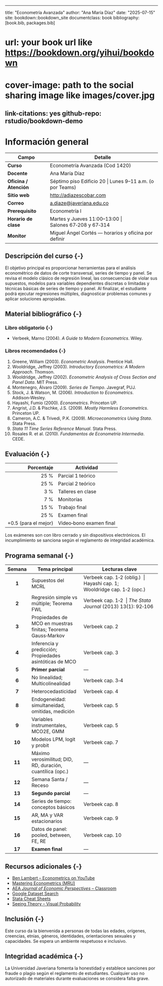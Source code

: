 
--- 
title: "Econometría Avanzada"
author: "Ana María Díaz"
date: "2025-07-15"
site: bookdown::bookdown_site
documentclass: book
bibliography: [book.bib, packages.bib]
# url: your book url like https://bookdown.org/yihui/bookdown
# cover-image: path to the social sharing image like images/cover.jpg
link-citations: yes
github-repo: rstudio/bookdown-demo
---



# Información general

| Campo | Detalle |
|-------|---------|
| **Curso** | Econometría Avanzada (Cod 1420) |
| **Docente** | Ana María Díaz |
| **Oficina / Atención** | Séptimo piso Edificio 20 \| Lunes 9–11 a.m. (o por Teams) |
| **Sitio web** | <http://adiazescobar.com> |
| **Correo** | <a.diaze@javeriana.edu.co> |
| **Prerequisito** | Econometría I |
| **Horario de clase** | Martes y Jueves 11:00–13:00 \| Salones 67‑208 y 67‑314 |
| **Monitor** | Miguel Ángel Cortés — horarios y oficina por definir |

## Descripción del curso {-}

El objetivo principal es proporcionar herramientas para el análisis econométrico de datos de corte transversal, series de tiempo y panel. Se revisa el modelo clásico de regresión lineal, las consecuencias de violar sus supuestos, modelos para variables dependientes discretas o limitadas y técnicas básicas de series de tiempo y panel. Al finalizar, el estudiante podrá ejecutar regresiones múltiples, diagnosticar problemas comunes y aplicar soluciones apropiadas.

## Material bibliográfico {-}

### Libro obligatorio {-}

- Verbeek, Marno (2004). *A Guide to Modern Econometrics*. Wiley.

### Libros recomendados {-}

1. Greene, William (2003). *Econometric Analysis*. Prentice Hall.  
2. Wooldridge, Jeffrey (2003). *Introductory Econometrics: A Modern Approach*. Thomson.  
3. Wooldridge, Jeffrey (2002). *Econometric Analysis of Cross Section and Panel Data*. MIT Press.  
4. Montenegro, Álvaro (2009). *Series de Tiempo*. Javegraf, PUJ.  
5. Stock, J. & Watson, M. (2006). *Introduction to Econometrics*. Addison‑Wesley.  
6. Hayashi, Fumio (2000). *Econometrics*. Princeton UP.  
7. Angrist, J.D. & Pischke, J.S. (2009). *Mostly Harmless Econometrics*. Princeton UP.  
8. Cameron, A.C. & Trivedi, P.K. (2009). *Microeconometrics Using Stata*. Stata Press.  
9. *Stata 11 Time Series Reference Manual*. Stata Press.  
10. Rosales R. et al. (2010). *Fundamentos de Econometría Intermedia*. CEDE.

## Evaluación {-}

| Porcentaje | Actividad |
|-----------:|-----------|
| 25 % | Parcial 1 teórico |
| 25 % | Parcial 2 teórico |
| 3 %  | Talleres en clase |
| 7 %  | Monitorías |
| 15 % | Trabajo final |
| 25 % | Examen final |
| +0.5 (para el mejor) | Video‑bono examen final |

Los exámenes son con libro cerrado y sin dispositivos electrónicos. El incumplimiento se sanciona según el reglamento de integridad académica.

## Programa semanal {-}

| Semana | Tema principal | Lecturas clave |
|:------:|---------------|---------------|
| **1** | Supuestos del MCRL | Verbeek cap. 1‑2 (oblig.)  \| Hayashi cap. 1; Wooldridge cap. 1‑2 (opc.) |
| **2** | Regresión simple vs múltiple; Teorema FWL | Verbeek cap. 1‑2  \| *The Stata Journal* (2013) 13(1): 92‑106 |
| **3** | Propiedades de MCO en muestras finitas; Teorema Gauss‑Markov | Verbeek cap. 2 |
| **4** | Inferencia y predicción; Propiedades asintóticas de MCO | Verbeek cap. 3 |
| **5** | **Primer parcial** | — |
| **6** | No linealidad; Multicolinealidad | Verbeek cap. 3‑4 |
| **7** | Heterocedasticidad | Verbeek cap. 4 |
| **8** | Endogeneidad: simultaneidad, omitidas, medición | Verbeek cap. 5 |
| **9** | Variables instrumentales, MCO2E, GMM | Verbeek cap. 5 |
| **10** | Modelos LPM, logit y probit | Verbeek cap. 7 |
| **11** | Máximo verosimilitud; DID, RD, duración, cuantílica (opc.) | — |
| **12** | Semana Santa / Receso | — |
| **13** | **Segundo parcial** | — |
| **14** | Series de tiempo: conceptos básicos | Verbeek cap. 8 |
| **15** | AR, MA y VAR estacionarios | Verbeek cap. 9 |
| **16** | Datos de panel: pooled, between, FE, RE | Verbeek cap. 10 |
| **17** | **Examen final** | — |

## Recursos adicionales {-}

- [Ben Lambert – Econometrics on YouTube](https://www.youtube.com/playlist?list=PLwJRxp3blEvZyQBTTOMFRP_TDaSdly3gU)  
- [Mastering Econometrics (MRU)](https://mru.org/mastering-econometrics)  
- [AEA *Journal of Economic Perspectives* – Classroom](https://www.aeaweb.org/journals/jep/classroom)  
- [Google Dataset Search](https://toolbox.google.com/datasetsearch)  
- [Stata Cheat Sheets](https://geocenter.github.io/StataTraining/pdf/AllCheatSheets.pdf)  
- [Seeing Theory – Visual Probability](https://seeing-theory.brown.edu)

## Inclusión {-}

Este curso da la bienvenida a personas de todas las edades, orígenes, creencias, etnias, géneros, identidades, orientaciones sexuales y capacidades. Se espera un ambiente respetuoso e inclusivo.

## Integridad académica {-}

La Universidad Javeriana fomenta la honestidad y establece sanciones por fraude o plagio según el reglamento de estudiantes. Cualquier uso no autorizado de materiales durante evaluaciones se considera falta grave.


